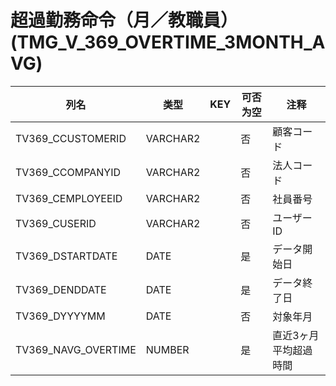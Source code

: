 # 超過勤務命令（月／教職員）(TMG_V_369_OVERTIME_3MONTH_AVG)
| 列名   | 类型   | KEY  | 可否为空 | 注释   |
| ---- | ---- | ---- | ---- | ---- |
|TV369_CCUSTOMERID|VARCHAR2||否|顧客コード|
|TV369_CCOMPANYID|VARCHAR2||否|法人コード|
|TV369_CEMPLOYEEID|VARCHAR2||否|社員番号|
|TV369_CUSERID|VARCHAR2||否|ユーザーID|
|TV369_DSTARTDATE|DATE||是|データ開始日|
|TV369_DENDDATE|DATE||是|データ終了日|
|TV369_DYYYYMM|DATE||否|対象年月|
|TV369_NAVG_OVERTIME|NUMBER||是|直近3ヶ月平均超過時間|
